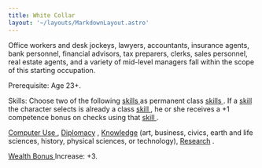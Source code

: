 ```yaml
---
title: White Collar
layout: '~/layouts/MarkdownLayout.astro'
---
```

Office workers and desk jockeys, lawyers, accountants, insurance agents, bank
personnel, financial advisors, tax preparers, clerks, sales personnel, real
estate agents, and a variety of mid-level managers fall within the scope of
this starting occupation.

Prerequisite: Age 23+.

Skills: Choose two of the following [ skills ](/modern.d20.srd/skills/index)
as permanent class [ skills ](/modern.d20.srd/skills/index) . If a [ skill](/modern.d20.srd/skills/index) the character selects is already a class [skill ](/modern.d20.srd/skills/index) , he or she receives a +1 competence
bonus on checks using that [ skill ](/modern.d20.srd/skills/index) .

[ Computer Use ](/modern.d20.srd/skills/computer.use) , [ Diplomacy](/modern.d20.srd/skills/diplomacy) , [ Knowledge](/modern.d20.srd/skills/knowledge) (art, business, civics, earth and life
sciences, history, physical sciences, or technology), [ Research](/modern.d20.srd/skills/research) .

[ Wealth Bonus ](/modern.d20.srd/wealth/wealth.bonus) Increase: +3.


